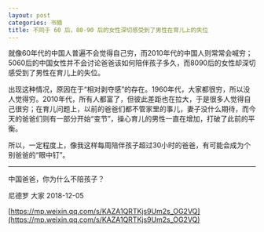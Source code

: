 ```yaml
---
layout: post
categories: 书摘
title: 不同于 60 后，80-90 后的女性深切感受到了男性在育儿上的失位
---
```


就像60年代的中国人普遍不会觉得自己穷，而2010年代的中国人则常常会喊穷；5060后的中国女性并不会讨论爸爸该如何陪伴孩子多久，而8090后的女性却深切感受到了男性在育儿上的失位。

出现这种情况，原因在于“相对剥夺感”的存在。1960年代，大家都很穷，所以没人觉得穷。2010年代，所有人都富了，但彼此差距也在拉大，于是很多人觉得自己很穷；在育儿问题上，以前的爸爸们都不管家里的事儿，妻子没什么期待，而今天的爸爸们则有一部分开始“变节”，操心育儿的男性一直在增加，打破了此前的平衡。

所以，一定程度上，像我这样每周陪伴孩子超过30小时的爸爸，有可能会成为个别爸爸的“眼中钉”。

---

中国爸爸，你为什么不陪孩子？

尼德罗  大家  2018-12-05

[https://mp.weixin.qq.com/s/KAZA1QRTKjs9Um2s_OG2VQ](https://mp.weixin.qq.com/s/KAZA1QRTKjs9Um2s_OG2VQ)